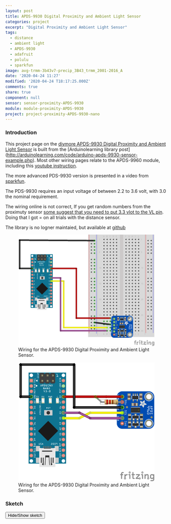 ```yaml
---
layout: post
title: APDS-9930 Digital Proximity and Ambient Light Sensor
categories: project
excerpt: "Digital Proximity and Ambient Light Sensor"
tags:
  - distance
  - ambient light
  - APDS-9930
  - adafruit
  - polulu
  - sparkfun
image: avg-trmm-3b43v7-precip_3B43_trmm_2001-2016_A
date: '2020-04-24 11:27'
modified: '2020-04-24 T18:17:25.000Z'
comments: true
share: true
component: null
sensor: sensor-proximity-APDS-9930
module: module-proximity-APDS-9930
project: project-proximity-APDS-9930-nano
---
```


### Introduction

This project page on the [diymore APDS-9930 Digital Proximity and Ambient Light Sensor](../../sensor/sensor-proximity-APDS-9930) is built from the [Arduinolearning library post]
(http://arduinolearning.com/code/arduino-apds-9930-sensor-example.php). Most other wiring pages relate to the APDS-9960 module, including this [youtube instruction](https://www.youtube.com/watch?v=qzSgZV_fbxI).

The more advanced PDS-9930 version is presented in a video from [sparkfun](https://learn.sparkfun.com/tutorials/apds-9960-rgb-and-gesture-sensor-hookup-guide/all).

The PDS-9930 requires an input voltage of between 2.2 to 3.6 volt, with 3.0 the nominal requirement.

The wiring online is not correct, If you get random numbers from the proximuty sensor [some suggest that you need to put 3.3 vlot to the VL pin](https://github.com/Depau/APDS9930/issues/7). Doing that I got = on all trials with the distance sensor.

The library is no logner maintaied, but available at
[github](https://github.com/Davideddu/APDS9930)
<figure>
<img src="../../images/nano-APDS-9930_bb.png">
<figcaption> Wiring for the APDS-9930 Digital Proximity and Ambient Light Sensor. </figcaption>
</figure>

<figure>
<img src="../../images/nano-APDS-9930_breadfree_bb.png">
<figcaption> Wiring for the APDS-9930 Digital Proximity and Ambient Light Sensor. </figcaption>
</figure>

### Sketch

<button id= "toggleAPDS-9930" onclick="hiddencode('APDS-9930D')">Hide/Show sketch</button>

<div id="APDS-9930" style="display:none">
{% capture text-capture %}
{% raw %}
```
/****************************************************************

 Arduino Pin  APDS-9930 Board  Function

 3.3V         VCC              Power
 GND          GND              Ground
 A4           SDA              I2C Data
 A5           SCL              I2C Clock
****************************************************************/

#define DUMP_REGS

#include <Wire.h>
#include <APDS9930.h>

// Global Variables
APDS9930 apds = APDS9930();
float ambient_light = 0; // can also be an unsigned long
uint16_t ch0 = 0;
uint16_t ch1 = 1;

void setup()
{

  // Initialize Serial port
  Serial.begin(9600);
  Serial.println();

  // Initialize APDS-9930 (configure I2C and initial values)
  if ( apds.init() )
  {
    Serial.println(F("APDS-9930 initialization complete"));
  }
  else
  {
    Serial.println(F("Something went wrong during APDS-9930 init!"));
  }

  // Start running the APDS-9930 light sensor (no interrupts)
  if ( apds.enableLightSensor(false) )
  {
    Serial.println(F("Light sensor is now running"));
  }
  else
  {
    Serial.println(F("Something went wrong during light sensor init!"));
  }

  // Wait for initialization and calibration to finish
  delay(500);
}


void loop()
{

  // Read the light levels (ambient, red, green, blue)
  if (  !apds.readAmbientLightLux(ambient_light) ||
        !apds.readCh0Light(ch0) ||
        !apds.readCh1Light(ch1) ) {
    Serial.println(F("Error reading light values"));
  }
  else
  {
    Serial.print(F("Ambient: "));
    Serial.print(ambient_light);
    Serial.print(F("  Ch0: "));
    Serial.print(ch0);
    Serial.print(F("  Ch1: "));
    Serial.println(ch1);
  }

  // Wait 1 second before next reading
  delay(1000);
}
```
{% endraw %}
{% endcapture %}
{% include widgets/toggle-code.html  toggle-text=text-capture  %}
</div>
